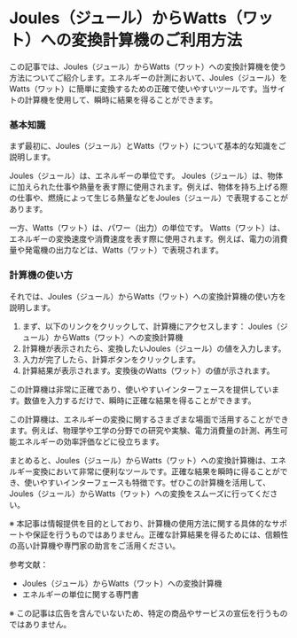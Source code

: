 Joules（ジュール）からWatts（ワット）への変換計算機のご利用方法
=====================================

この記事では、Joules（ジュール）からWatts（ワット）への変換計算機を使う方法についてご紹介します。エネルギーの計測において、Joules（ジュール）をWatts（ワット）に簡単に変換するための正確で使いやすいツールです。当サイトの計算機を使用して、瞬時に結果を得ることができます。

### 基本知識

まず最初に、Joules（ジュール）とWatts（ワット）について基本的な知識をご説明します。

Joules（ジュール）は、エネルギーの単位です。 Joules（ジュール）は、物体に加えられた仕事や熱量を表す際に使用されます。例えば、物体を持ち上げる際の仕事や、燃焼によって生じる熱量などをJoules（ジュール）で表現することがあります。

一方、Watts（ワット）は、パワー（出力）の単位です。 Watts（ワット）は、エネルギーの変換速度や消費速度を表す際に使用されます。例えば、電力の消費量や発電機の出力などは、Watts（ワット）で表現されます。

### 計算機の使い方

それでは、Joules（ジュール）からWatts（ワット）への変換計算機の使い方を説明します。

1. まず、以下のリンクをクリックして、計算機にアクセスします： Joules（ジュール）からWatts（ワット）への変換計算機
2. 計算機が表示されたら、変換したいJoules（ジュール）の値を入力します。
3. 入力が完了したら、計算ボタンをクリックします。
4. 計算結果が表示されます。変換後のWatts（ワット）の値が示されます。

この計算機は非常に正確であり、使いやすいインターフェースを提供しています。数値を入力するだけで、瞬時に正確な結果を得ることができます。

この計算機は、エネルギーの変換に関するさまざまな場面で活用することができます。例えば、物理学や工学の分野での研究や実験、電力消費量の計測、再生可能エネルギーの効率評価などに役立ちます。

まとめると、Joules（ジュール）からWatts（ワット）への変換計算機は、エネルギー変換において非常に便利なツールです。正確な結果を瞬時に得ることができ、使いやすいインターフェースも特徴です。ぜひこの計算機を活用して、Joules（ジュール）からWatts（ワット）への変換をスムーズに行ってください。

※ 本記事は情報提供を目的としており、計算機の使用方法に関する具体的なサポートや保証を行うものではありません。正確な計算結果を得るためには、信頼性の高い計算機や専門家の助言をご活用ください。

参考文献：

- Joules（ジュール）からWatts（ワット）への変換計算機
- エネルギーの単位に関する専門書

※ この記事は広告を含んでいないため、特定の商品やサービスの宣伝を行うものではありません。